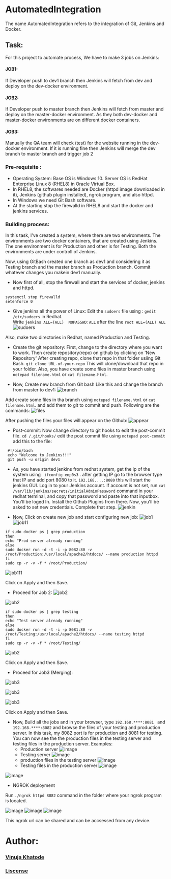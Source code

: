 # AutomatedIntegration

The name AutomatedIntegration refers to the integration of Git, Jenkins and Docker. 

## Task:
For this project to automate process, We have to make 3 jobs on Jenkins:

#### JOB1:
If Developer push to dev1 branch then Jenkins will fetch from dev and deploy on the dev-docker environment.

#### JOB2:
If Developer push to master branch then Jenkins will fetch from master and deploy on the master-docker environment. As they both dev-docker and master-docker environments are on different docker containers.

#### JOB3:
Manually the QA team will check (test) for the website running in the dev-docker environment. If it is running fine then Jenkins will merge the dev branch to master branch and trigger job 2

### Pre-requisite :
- Operating System: Base OS is Windows 10. Server OS is RedHat Enterprise Linux 8 (RHEL8) in Oracle Virtual Box.
- In RHEL8, the softwares needed are Docker (httpd image downloaded in it), Jenkins (github plugin installed), ngrok program, and also httpd.
- In Windows we need Git Bash software.
- At the starting stop the firewalld in RHEL8 and start the docker and jenkins services.

### Building process:

In this task, I've created a system, where there are two environments. The environments are two docker containers, that are created using Jenkins. The one environment is for Production and other is for Testing. Both the environments are under controll of Jenkins.

Now, using GitBash created one branch as dev1 and considering it as Testing branch and the master branch as Production branch. Commit whatever changes you makein dev1 manually.


- Now first of all, stop the firewall and start the services of docker, jenkins and httpd.
``` 
systemctl stop firewalld
setenforce 0
```
- Give jenkins all the power of Linux:
Edit the `sudoers` file using : `gedit /etc/sudoers` in Redhat.  
Write `jenkins ALL=(ALL)  NOPASSWD:ALL` after the line `root ALL=(ALL) ALL`
![sudoers](https://github.com/vinujakhatode/AutomatedIntegration/blob/master/Snapshots/image.png)

Also, make two directories in Redhat, named Production and Testing.
    
- Create the git repository:
First, change to the directory where you want to work.
Then create repository(repo) on github by clicking on 'New Repository'
After creating repo, clone that repo in that folder usiing Git Bash.
`git clone URL-of-your-repo`
This will clone/download that repo in your folder.
Also, you have create some files in master branch using `notepad filename.html` or `cat filename.html`.
 

- Now, Create new branch from Git bash
Like this and change the branch from master to dev1:
![branch](https://github.com/vinujakhatode/AutomatedIntegration/blob/master/Snapshots/WhatsApp%20Image%202020-05-07%20at%2012.07.24%20AM.jpeg)

Add create some files in tha branch using `notepad filename.html` or `cat filename.html`.
and add them to git to commit and push. Following are the commands:
![files](https://github.com/vinujakhatode/AutomatedIntegration/blob/master/Snapshots/add%20files%20in%20dev%20brach.jpeg)

After pushing the files your files will appear on the Github:
![appear](https://github.com/vinujakhatode/AutomatedIntegration/blob/master/Snapshots/Screenshot%20(130).png)

- Post-commit:
Now change directory to git hooks to edit the post-commit file.
`cd /.git/hooks/`
edit the post commit file using `notepad post-commit`
add this to the file: 
``` 
 #!/bin/bash
 echo "Welcome to Jenkins!!!"
 git push -u origin dev1
 ```
- As, you have started jenkins from redhat system, get the ip of the system using ` ifconfig enp0s3` .
after getting IP go to the browser type that IP and add port 8080 to it. `192.168....:8080` 
this will start the jenkins GUI.
Log in to your Jenkins account.
If account is not set, 
run ` cat /var/lib/jenkins/secrets/initialAdminPassword ` command in your redhat terminal, and copy that password and paste into that inputbox. You'll be loged In. Install the Github Plugins from there. Now, you'll be asked to set new credentials. Complete that step.
![jenkin](https://github.com/vinujakhatode/AutomatedIntegration/blob/master/Snapshots/jenkin%20setup.jpeg)

- Now, Click on create new job and start configuring new job:
![job1](https://github.com/vinujakhatode/AutomatedIntegration/blob/master/Snapshots/job1_1.JPG)
![job11](https://github.com/vinujakhatode/AutomatedIntegration/blob/master/Snapshots/Job1_2.JPG)
```
if sudo docker ps | grep production
then
echo "Prod server already running"
else
sudo docker run -d -t -i -p 8082:80 -v /root/Production:/usr/local/apache2/htdocs/ --name production httpd
fi
sudo cp -r -v -f * /root/Production/
```
![job111](https://github.com/vinujakhatode/AutomatedIntegration/blob/master/Snapshots/Job1-3.JPG)

Click on Apply and then Save.

- Proceed for Job 2:
![job2](https://github.com/vinujakhatode/AutomatedIntegration/blob/master/Snapshots/Job21.JPG)

![job2](https://github.com/vinujakhatode/AutomatedIntegration/blob/master/Snapshots/Job22.JPG)

```
if sudo docker ps | grep testing
then
echo "Test server already running"
else
sudo docker run -d -t -i -p 8081:80 -v /root/Testing:/usr/local/apache2/htdocs/ --name testing httpd
fi
sudo cp -r -v -f * /root/Testing/
```

![job2](https://github.com/vinujakhatode/AutomatedIntegration/blob/master/Snapshots/Job23.JPG)

Click on Apply and then Save.

- Proceed for Job3 (Merging):

![job3](https://github.com/vinujakhatode/AutomatedIntegration/blob/master/Snapshots/Job31.JPG)

![job3](https://github.com/vinujakhatode/AutomatedIntegration/blob/master/Snapshots/Job32.JPG)

![job3](https://github.com/vinujakhatode/AutomatedIntegration/blob/master/Snapshots/Job33.JPG)

Click on Apply and then Save.


- Now, Build all the jobs
and in your browser, type `192.168.****:8081 ` and `192.168.****:8082` and browse the files of your testing and production server.
In this task, my 8082 port is for production and 8081 for testing.
You can now see the the production files in the testing server and testing files in the production server.
Examples:
    - Production server
![image](https://github.com/vinujakhatode/AutomatedIntegration/blob/master/Snapshots/Production%20server.JPG)
    - Testing server
![image](https://github.com/vinujakhatode/AutomatedIntegration/blob/master/Snapshots/Screenshot%201.JPG)
    - production files in the testing server
![image](https://github.com/vinujakhatode/AutomatedIntegration/blob/master/Snapshots/Prod%20files%20on%20testing%20server.JPG)
    - Testing files in the production server
![image](https://github.com/vinujakhatode/AutomatedIntegration/blob/master/Snapshots/Production%20server%20with%20testing%20files.JPG)


![image](https://github.com/vinujakhatode/AutomatedIntegration/blob/master/Snapshots/Buildsuccess.JPG)

- NGROK deployment

Run `./ngrok httpd 8082` command in the  folder where your ngrok program is located.

![image](https://github.com/vinujakhatode/AutomatedIntegration/blob/master/Snapshots/ngrok.JPG)
![image](https://github.com/vinujakhatode/AutomatedIntegration/blob/master/Snapshots/ngrok%20url.JPG)
![image](https://github.com/vinujakhatode/AutomatedIntegration/blob/master/Snapshots/ngrok%20test.JPG)

This ngrok url can be shared and can be accsessed from any device. 


# Author:

### [Vinuja Khatode](https://github.com/vinujakhatode/)

### [Liscense](https://github.com/vinujakhatode/AutomatedIntegration/blob/master/LICENSE)
